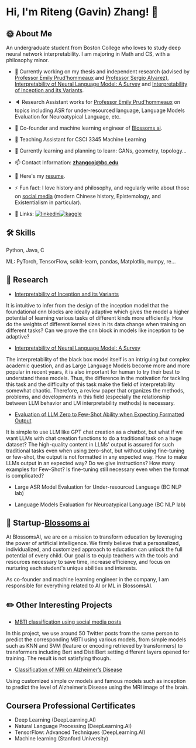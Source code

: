 # Hi, I'm Riteng (Gavin) Zhang! 👋


## 🌞 About Me
An undergraduate student from Boston College who loves to study deep neural network interpretability. I am majoring in Math and CS, with a philosophy minor.

- 🔭 Currently working on my thesis and independent research (advised by [Professor Emily Prud'hommeaux](https://www.bc.edu/bc-web/schools/mcas/departments/computer-science/people/faculty-directory/emily-prudhommeaux.html) and [Professor Sergio Alvarez](https://www.bc.edu/bc-web/schools/mcas/departments/computer-science/people/faculty-directory/sergio-alvarez.html)), [Interpretability of Neural Language Model: A Survey](https://github.com/ritengzhang/Interpretability-of-neural-language-model-A-survey/settings) and [Interpretability of Inception and its Variants](https://github.com/ritengzhang/Interpretability-of-Inception-and-its-variants).

- 🔈 Research Assistant works for [Professor Emily Prud'hommeaux](https://www.bc.edu/bc-web/schools/mcas/departments/computer-science/people/faculty-directory/emily-prudhommeaux.html) on topics including ASR for under-resourced language, Language Models Evaluation for Neuroatypical Language, etc.

- 🌻 Co-founder and machine learning engineer of [Blossoms ai](https://blossoms.ai/). 

- 📖 Teaching Assistant for CSCI 3345 Machine Learning

- 🌱 Currently learning and planning to learn: GANs, geometry, topology...

- 📫 Contact Information: **zhangcoj@bc.edu**

- 📄 Here's my [resume](https://drive.google.com/file/d/1gRTI5FARtSkbReyVs4uSRQIyKWVbRKJj/view?usp=drive_link).

- ⚡ Fun fact: I love history and philosophy, and regularly write about those on [social media](https://mp.weixin.qq.com/s?__biz=MzUxMzA5NTYwOA==&mid=2247483679&idx=1&sn=ce7cbf5a52b5e0b824578bdd6b1d764b&chksm=f95b23c8ce2caadeeb78f56216e3dcd88924e9793e035447cca656f0c9d9f2c163dd4e93e39d#rd) (modern Chinese history, Epistemology, and Existentialism in particular).

- 🔗 Links:
[![linkedin](https://img.shields.io/badge/linkedin-0A66C2?style=for-the-badge&logo=linkedin&logoColor=white)](https://www.linkedin.com/in/riteng-zhang-755b63198)[![kaggle](https://raw.githubusercontent.com/rahuldkjain/github-profile-readme-generator/master/src/images/icons/Social/kaggle.svg)](https://kaggle.com/ritengzhang)

## 🛠 Skills
Python, Java, C

ML: PyTorch, TensorFlow, scikit-learn, pandas, Matplotlib, numpy, re...

## 📖 Research
- [Interpretability of Inception and its Variants](https://github.com/ritengzhang/Interpretability-of-Inception-and-its-variants)

It is intuitive to infer from the design of the inception model that the foundational cnn blocks are ideally adaptive which gives the model a higher potential of learning various tasks of different kinds more efficiently. How do the weights of different kernel sizes in its data change when training on different tasks? Can we prove the cnn block in models like inception to be adaptive?

- [Interpretability of Neural Language Model: A Survey](https://github.com/ritengzhang/Interpretability-of-neural-language-model-A-survey/settings)

The interpretability of the black box model itself is an intriguing but complex academic question, and as Large Language Models become more and more popular in recent years, it is also important for human to try their best to understand these models. Thus, the difference in the motivation for tackling this task and the difficulty of this task make the field of interpretability somewhat chaotic. Therefore, a review paper that organizes the methods, problems, and developments in this field (especially the relationship between LLM behavior and LM interpretability methods) is necessary. 

- [Evaluation of LLM Zero to Few-Shot Ability when Expecting Formatted Output](https://github.com/ritengzhang/Evaluation-of-LLM-Zero-to-Few-Shot-Ability-when-Expecting-Formatted-Output)

It is simple to use LLM like GPT chat creation as a chatbot, but what if we want LLMs with chat creation functions to do a traditional task on a huge dataset? The high-quality content in LLMs' output is assured for such traditional tasks even when using zero-shot, but without using fine-tuning or few-shot, the output is not formatted in any expected way. How to make LLMs output in an expected way? Do we give instructions? How many examples for Few-Shot? Is fine-tuning still necessary even when the format is complicated?

- Large ASR Model Evaluation for Under-resourced Language (BC NLP lab)

- Language Models Evaluation for Neuroatypical Language (BC NLP lab)


## 🏢 Startup-[Blossoms ai](https://blossoms.ai/)
At BlossomsAI, we are on a mission to transform education by leveraging the power of artificial intelligence. We firmly believe that a personalized, individualized, and customized approach to education can unlock the full potential of every child. Our goal is to equip teachers with the tools and resources necessary to save time, increase efficiency, and focus on nurturing each student's unique abilities and interests. 

As co-founder and machine learning engineer in the company, I am responsible for everything related to AI or ML in BlossomsAI.

## ✏️ Other Interesting Projects
- [MBTI classification using social media posts](https://github.com/YifanZhou1999/NLP_project_Fall_22)

In this project, we use around 50 Twitter posts from the same person to predict the corresponding MBTI using various models, from simple models such as KNN and SVM (feature or encoding retrieved by transformers) to transformers including Bert and DistilBert setting different layers opened for training. The result is not satisfying though.

- [Classification of MRI on Alzheimer’s Disease
](https://github.com/zhangcoj/ML_Project)

Using customized simple cv models and famous models such as inception to predict the level of Alzheimer’s Disease using the MRI image of the brain.

## Coursera Professional Certificates
- Deep Learning (DeepLearning.AI)
- Natural Language Processing (DeepLearning.AI)
- TensorFlow: Advanced Techniques (DeepLearning.AI)
- Machine learning (Stanford University)
